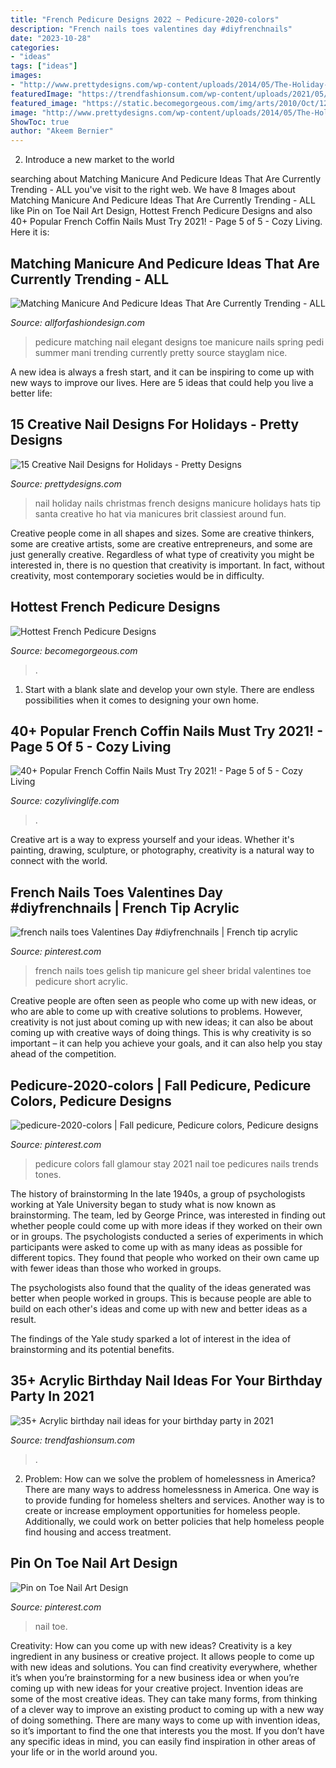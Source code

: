 ```yaml
---
title: "French Pedicure Designs 2022 ~ Pedicure-2020-colors"
description: "French nails toes valentines day #diyfrenchnails"
date: "2023-10-28"
categories:
- "ideas"
tags: ["ideas"]
images:
- "http://www.prettydesigns.com/wp-content/uploads/2014/05/The-Holiday-French-Nail-Design.jpg"
featuredImage: "https://trendfashionsum.com/wp-content/uploads/2021/05/9-18.jpg"
featured_image: "https://static.becomegorgeous.com/img/arts/2010/Oct/12/2926/nailartdesigns45.jpg"
image: "http://www.prettydesigns.com/wp-content/uploads/2014/05/The-Holiday-French-Nail-Design.jpg"
ShowToc: true
author: "Akeem Bernier"
---
```



2. Introduce a new market to the world 

	

		
searching about Matching Manicure And Pedicure Ideas That Are Currently Trending - ALL you've visit to the right web. We have 8 Images about Matching Manicure And Pedicure Ideas That Are Currently Trending - ALL like Pin on Toe Nail Art Design, Hottest French Pedicure Designs and also 40+ Popular French Coffin Nails Must Try 2021! - Page 5 of 5 - Cozy Living. Here it is:
		
    
## Matching Manicure And Pedicure Ideas That Are Currently Trending - ALL

<img loading=lazy src="https://allforfashiondesign.com/wp-content/uploads/2018/05/17067c8eeba897b3a885dc2e5f4beafd.jpg" onerror="this.onerror=null;this.src='https://tse4.mm.bing.net/th?id=OIP.xWncbR7PueHAg-ReBzY_owHaHa&amp;pid=15.1';" alt="Matching Manicure And Pedicure Ideas That Are Currently Trending - ALL">

_Source: allforfashiondesign.com_

>pedicure matching nail elegant designs toe manicure nails spring pedi summer mani trending currently pretty source stayglam nice. 

	

A new idea is always a fresh start, and it can be inspiring to come up with new ways to improve our lives. Here are 5 ideas that could help you live a better life: 

    
## 15 Creative Nail Designs For Holidays - Pretty Designs

<img loading=lazy src="http://www.prettydesigns.com/wp-content/uploads/2014/05/The-Holiday-French-Nail-Design.jpg" onerror="this.onerror=null;this.src='https://tse2.mm.bing.net/th?id=OIP.-RBX5eJN46b_J07Fh6ExWwHaJ4&amp;pid=15.1';" alt="15 Creative Nail Designs for Holidays - Pretty Designs">

_Source: prettydesigns.com_

>nail holiday nails christmas french designs manicure holidays hats tip santa creative ho hat via manicures brit classiest around fun. 

	

Creative people come in all shapes and sizes. Some are creative thinkers, some are creative artists, some are creative entrepreneurs, and some are just generally creative. Regardless of what type of creativity you might be interested in, there is no question that creativity is important. In fact, without creativity, most contemporary societies would be in difficulty.

    
## Hottest French Pedicure Designs

<img loading=lazy src="https://static.becomegorgeous.com/img/arts/2010/Oct/12/2926/nailartdesigns45.jpg" onerror="this.onerror=null;this.src='https://tse3.mm.bing.net/th?id=OIP.csu6Ff4uwPt1vr12zjUBagHaFj&amp;pid=15.1';" alt="Hottest French Pedicure Designs">

_Source: becomegorgeous.com_

>. 

	

1. Start with a blank slate and develop your own style. There are endless possibilities when it comes to designing your own home.

    
## 40+ Popular French Coffin Nails Must Try 2021! - Page 5 Of 5 - Cozy Living

<img loading=lazy src="https://cozylivinglife.com/wp-content/uploads/2021/05/22-6.jpg" onerror="this.onerror=null;this.src='https://tse1.mm.bing.net/th?id=OIP.ucruvtJ8y91CTrsUeYeGuwHaLH&amp;pid=15.1';" alt="40+ Popular French Coffin Nails Must Try 2021! - Page 5 of 5 - Cozy Living">

_Source: cozylivinglife.com_

>. 

	

Creative art is a way to express yourself and your ideas. Whether it's painting, drawing, sculpture, or photography, creativity is a natural way to connect with the world.

    
## French Nails Toes Valentines Day #diyfrenchnails | French Tip Acrylic

<img loading=lazy src="https://i.pinimg.com/originals/da/b3/46/dab346bfac7d2fd01d61b1fe7c7850ec.jpg" onerror="this.onerror=null;this.src='https://tse3.mm.bing.net/th?id=OIP.LwyJQ06P_jTFzNtCEY_cQgHaJ4&amp;pid=15.1';" alt="french nails toes Valentines Day #diyfrenchnails | French tip acrylic">

_Source: pinterest.com_

>french nails toes gelish tip manicure gel sheer bridal valentines toe pedicure short acrylic. 

	

Creative people are often seen as people who come up with new ideas, or who are able to come up with creative solutions to problems. However, creativity is not just about coming up with new ideas; it can also be about coming up with creative ways of doing things. This is why creativity is so important – it can help you achieve your goals, and it can also help you stay ahead of the competition.

    
## Pedicure-2020-colors | Fall Pedicure, Pedicure Colors, Pedicure Designs

<img loading=lazy src="https://i.pinimg.com/736x/ae/dc/bc/aedcbc78022a6d2c77892d88c4b2d05e.jpg" onerror="this.onerror=null;this.src='https://tse3.mm.bing.net/th?id=OIP.PCMbNsh7ne_mVr-3cyDGggHaGr&amp;pid=15.1';" alt="pedicure-2020-colors | Fall pedicure, Pedicure colors, Pedicure designs">

_Source: pinterest.com_

>pedicure colors fall glamour stay 2021 nail toe pedicures nails trends tones. 

	

The history of brainstorming
In the late 1940s, a group of psychologists working at Yale University began to study what is now known as brainstorming. The team, led by George Prince, was interested in finding out whether people could come up with more ideas if they worked on their own or in groups.
The psychologists conducted a series of experiments in which participants were asked to come up with as many ideas as possible for different topics. They found that people who worked on their own came up with fewer ideas than those who worked in groups.

The psychologists also found that the quality of the ideas generated was better when people worked in groups. This is because people are able to build on each other's ideas and come up with new and better ideas as a result.

The findings of the Yale study sparked a lot of interest in the idea of brainstorming and its potential benefits.

    
## 35+ Acrylic Birthday Nail Ideas For Your Birthday Party In 2021

<img loading=lazy src="https://trendfashionsum.com/wp-content/uploads/2021/05/9-18.jpg" onerror="this.onerror=null;this.src='https://tse1.mm.bing.net/th?id=OIP.gPNhAcqagwOlHq2xgaPqJQHaLH&amp;pid=15.1';" alt="35+ Acrylic birthday nail ideas for your birthday party in 2021">

_Source: trendfashionsum.com_

>. 

	

2. Problem:
How can we solve the problem of homelessness in America?
There are many ways to address homelessness in America. One way is to provide funding for homeless shelters and services. Another way is to create or increase employment opportunities for homeless people. Additionally, we could work on better policies that help homeless people find housing and access treatment.

    
## Pin On Toe Nail Art Design

<img loading=lazy src="https://i.pinimg.com/736x/a4/9f/aa/a49faa4201aff2be39a11ecc220a5267.jpg" onerror="this.onerror=null;this.src='https://tse4.mm.bing.net/th?id=OIP.gDyx1UckbFBysq5RAlUtOgHaNL&amp;pid=15.1';" alt="Pin on Toe Nail Art Design">

_Source: pinterest.com_

>nail toe. 

	

Creativity: How can you come up with new ideas?
Creativity is a key ingredient in any business or creative project. It allows people to come up with new ideas and solutions. You can find creativity everywhere, whether it’s when you’re brainstorming for a new business idea or when you’re coming up with new ideas for your creative project.
Invention ideas are some of the most creative ideas. They can take many forms, from thinking of a clever way to improve an existing product to coming up with a new way of doing something. There are many ways to come up with invention ideas, so it’s important to find the one that interests you the most. If you don’t have any specific ideas in mind, you can easily find inspiration in other areas of your life or in the world around you.

